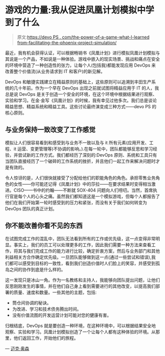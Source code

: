 # 游戏的力量:我从促进凤凰计划模拟中学到了什么

> 原文:[https://devo PS . com/the-power-of-a-game-what-I-learned from-facilitating-the-phoenix-project-simulation/](https://devops.com/the-power-of-a-game-what-i-learned-from-facilitating-the-phoenix-project-simulation/)

最近，我有机会获得认证，可以根据畅销书《凤凰计划》进行模拟凤凰计划模拟与其说是一个产品，不如说是一种体验。游戏中嵌入的现实场景、挑战和痛点在安全的环境中营造了一种创造性的张力，让每个人(包括我)都能发现应用 DevOps 来改善整个价值流(从业务请求到 IT 和客户)的新见解。

DevOps 和敏捷实践建立在精益原则的基础上，这些原则可以追溯到丰田生产系统的几十年前。作为一个早在 DevOps 出现之前就试图将精益应用于 IT 的人，我总是说 DevOps 是关于创造一个安全的环境，在这个环境中根据结果进行观察、实验和学习。在金·金写《凤凰计划》的时候，我有幸见过他多次。我们总是谈论精益思想、精益系统和精益工具。这些讨论最终演变成三种方式——devo PS 的核心原则。

## **与业务保持一致改变了工作感觉**

模拟让人们很容易看到和感受到与业务不一致以及与 it 所有元素(应用开发、工程、it 运营、变更管理等)不协调的影响。).在每一轮中，团队都能够反思和学习经验，并尝试新的工作方式。我们都经历了深刻的:DevOps 原则、系统和工具只有当团队直接经历了一个破碎的工作系统的挫折，并且他们一起工作来解决问题时才是有效的。

令人惊讶的是，人们很快就接受了分配给他们的职能角色的角色。承担零售业务角色的女性——你可能还记得《凤凰计划》中的莎拉——在要求结果时变得相当激进。CISO——书中的约翰——不断就 SOX-404 问题向人们唠叨。当然，首席执行官是每个人的心头之痛。虽然我们都知道这是一个模拟游戏，但每个人都报告了他们在我们开始第一轮时感受到的压力和紧张，而没有关于我们如何转变为 DevOps 团队的真正计划。

## **你不能改善你看不见的东西**

在试图完成工作的混乱中，团队无法看到所有的工作或优先级，这一点变得非常明显。事实上，我们的员工可以处理更多的工作，因此我们需要一种方法来查看工作，将其与我们完成工作的能力进行比较，确定折衷方案，然后与业务部门和其他利益相关方合作确定优先级。一旦团队能够做到这一点(通过一些尝试和错误),我们都可以感受到目标的一致性，看到我们创造价值时人们脸上的笑容，并感受到孤岛之间的协作到底是什么样的。

这一发现只是冰山一角。作为一名教练和主持人，我能够向团队提出问题，让他们反思刚刚发生的事情，并在他们自己身上看到需要进行的其他改变，以提高我们部署的质量、速度和数量。一些其他的主题，包括:

*   筒仓间协调的秘诀。
*   为改进、学习和技术债务腾出时间。
*   没有价值流图的开发运营计划可能对您的健康有害。

归根结底，DevOps 就是要创造一种环境，在这种环境中，可以根据结果安全地观察、实验和学习。凤凰计划模拟创造了一个让每个人都有这种体验的环境。从那里，他们返回工作，开始他们的旅程。

— [迈克·奥森](https://devops.com/author/mike-orzen/)